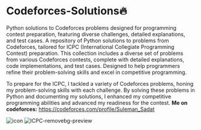 # Codeforces-Solutions🔥
Python solutions to Codeforces problems designed for programming contest preparation, featuring diverse challenges, detailed explanations, and test cases.
A repository of Python solutions to problems from Codeforces, tailored for ICPC (International Collegiate Programming Contest) preparation. This collection includes a diverse set of problems from various Codeforces contests, complete with detailed explanations, code implementations, and test cases. Designed to help programmers refine their problem-solving skills and excel in competitive programming.

To prepare for the ICPC, I tackled a variety of Codeforces problems, honing my problem-solving skills with each challenge. By solving these problems in Python and documenting my solutions, I enhanced my competitive programming abilities and advanced my readiness for the contest.
**Me on codeforces:**
https://codeforces.com/profile/Suleman_Sadat

![icon](https://github.com/user-attachments/assets/d8362429-d82d-47ec-a1ad-4f8a0d394a92)
![ICPC-removebg-preview](https://github.com/user-attachments/assets/c1377a70-075d-4ba9-94c1-ba5ef213361f)
